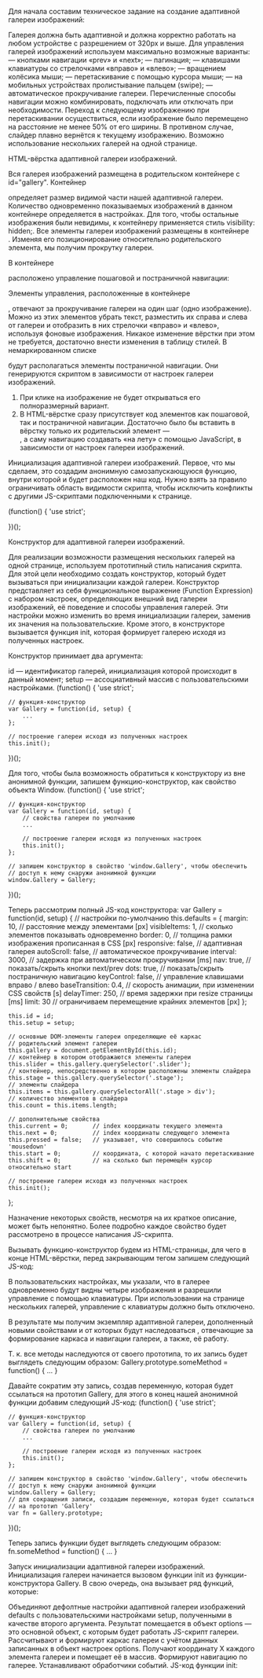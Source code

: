 Для начала составим техническое задание на создание адаптивной галереи изображений:

Галерея должна быть адаптивной и должна корректно работать на любом устройстве с разрешением от 320px и выше.
Для управления галерей изображений используем максимально возможные варианты:
— кнопками навигации «prev» и «next»;
— пагинация;
— клавишами клавиатуры со стрелочками «вправо» и «влево»;
— вращением колёсика мыши;
— перетаскивание с помощью курсора мыши;
— на мобильных устройствах пролистывание пальцем (swipe);
— автоматическое прокручивание галереи.
Перечисленные способы навигации можно комбинировать, подключать или отключать при необходимости.
Переход к следующему изображению при перетаскивании осуществиться, если изображение было перемещено на расстояние не 
менее 50% от его ширины. В противном случае, слайдер плавно вернётся к текущему изображению.
Возможно использование нескольких галерей на одной странице.

HTML-вёрстка адаптивной галереи изображений.

Вся галерея изображений размещена в родительском контейнере с id="gallery".
Контейнер <div class="slider"> определяет размер видимой части нашей адаптивной галереи. Количество одновременно
показываемых изображений в данном контейнере определяется в настройках. Для того, чтобы остальные изображения были 
невидимы, к контейнеру применяется стиль visibility: hidden;.
Все элементы галереи изображений размещены в контейнере <div class="stage">. Изменяя его позиционирование относительно 
родительского элемента, мы получим прокрутку галереи.

В контейнере <div class="control"> расположено управление пошаговой и постраничной навигации:

Элементы управления, расположенные в контейнере <div class="nav-ctrl">, отвечают за прокручивание галереи на один шаг 
(одно изображение). Можно из этих элементов убрать текст, разместить их справа и слева от галереи и отобразить в них 
стрелочки «вправо» и «влево», используя фоновые изображения. Никакое изменение вёрстки при этом не требуется, достаточно
 внести изменения в таблицу стилей.
В немаркированном списке <ul class="dots-ctrl"></ul> будут располагаться элементы постраничной навигации. Они
 генерируются скриптом в зависимости от настроек галереи изображений.
 
 1) При клике на изображение не будет открываться его полноразмерный вариант.
 2) В HTML-вёрстке сразу присутствует код элементов как пошаговой, так и постраничной навигации. 
 Достаточно было бы вставить в вёрстку только их родительский элемент — <div class="control">, а саму навигацию
  создавать «на лету» с помощью JavaScript, в зависимости от настроек галереи изображений.
  
  Инициализация адаптивной галереи изображений.
  Первое, что мы сделаем, это создадим анонимную самозапускающуюся функцию, внутри которой и будет расположен наш код.
  Нужно взять за правило ограничивать область видимости скрипта, чтобы исключить конфликты с другими JS-скриптами
   подключенными к странице.
  
  (function() {
  	'use strict';
  
  })();
  
Конструктор для адаптивной галереи изображений.

Для реализации возможности размещения нескольких галерей на одной странице, используем прототипный стиль написания 
скрипта. Для этой цели необходимо создать конструктор, который будет вызываться при инициализации каждой галереи.
Конструктор представляет из себя функциональное выражение (Function Expression) с набором настроек, определяющих внешний
 вид галереи изображений, её поведение и способы управления галерей. Эти настройки можно изменить во время инициализации
  галереи, заменив их значения на пользовательские.
Кроме этого, в конструкторе вызывается функция init, которая формирует галерею исходя из полученных настроек.

Конструктор принимает два аргумента:

id — идентификатор галерей, инициализация которой происходит в данный момент;
setup — ассоциативный массив с пользовательскими настройками.
(function() {
	'use strict';
 
	// функция-конструктор
	var Gallery = function(id, setup) {
		...
	};
 
	// построение галереи исходя из полученных настроек
	this.init();
})();

Для того, чтобы была возможность обратиться к конструктору из вне анонимной функции, запишем функцию-конструктор, как 
свойство объекта Window.
(function() {
	'use strict';
 
	// функция-конструктор
	var Gallery = function(id, setup) {
		// свойства галереи по умолчанию
		...
 
		// построение галереи исходя из полученных настроек
		this.init();
	};
 
	// запишем конструктор в свойство 'window.Gallery', чтобы обеспечить
	// доступ к нему снаружи анонимной функции
	window.Gallery = Gallery;
})();

Теперь рассмотрим полный JS-код конструктора:
var Gallery = function(id, setup) {
	// настройки по-умолчанию
	this.defaults = {
		margin:			10,		// расстояние между элементами [px]
		visibleItems: 	1,		// сколько элементов показывать одновременно
		border:			0,		// толщина рамки изображения прописанная в CSS [px]
		responsive:		false,	// адаптивная галерея
		autoScroll:		false,	// автоматическое прокручивание
		interval: 		3000,	// задержка при автоматическом прокручивании [ms]
		nav:			true,	// показать/скрыть кнопки next/prev
		dots:			true,	// показать/скрыть постраничную навигацию
		keyControl:		false,	// управление клавишами вправо / влево
		baseTransition:	0.4,	// скорость анимации, при изменении CSS свойств [s]
		delayTimer:		250,	// время задержки при resize страницы [ms]
		limit:			30		// ограничиваем перемещение крайних элементов [px]
	};
 
	this.id = id;
	this.setup = setup;
 
	// основные DOM-элементы галереи определяющие её каркас
	// родительский элемент галереи
	this.gallery = document.getElementById(this.id);
	// контейнер в котором отображаются элементы галереи
	this.slider = this.gallery.querySelector('.slider');
	// контейнер, непосредственно в котором расположены элементы слайдера
	this.stage = this.gallery.querySelector('.stage');
	// элементы слайдера
	this.items = this.gallery.querySelectorAll('.stage > div');
	// количество элементов в слайдера
	this.count = this.items.length;
 
	// дополнительные свойства
	this.current = 0;		// index координаты текущего элемента
	this.next = 0;			// index координаты следующего элемента
	this.pressed = false;	// указывает, что совершилось событие 'mousedown'
	this.start = 0;			// координата, с которой начато перетаскивание
	this.shift = 0;			// на сколько был перемещён курсор относительно start
 
	// построение галереи исходя из полученных настроек
	this.init();
};

Назначение некоторых свойств, несмотря на их краткое описание, может быть непонятно. Более подробно каждое свойство 
будет рассмотрено в процессе написания JS-скрипта.

Вызывать функцию-конструктор будем из HTML-страницы, для чего в конце HTML-вёрстки, перед закрывающим тегом </BODY> 
запишем следующий JS-код:
<script>
// настраиваем галерею с учётом входных данных, аргументы: id родительского блока
// слайдера и объект с пользовательскими настройками галереи.
var gallery1 = new Gallery('gallery', {
		// одновременно выводится 4 элемента
		visibleItems: 4,
		// разрешаем постраничную навигацию
		dots: true,
		// разрешаем управление с клавиатуры клавишами навигации "вправо / влево"
		keyControl: true
	});
</script>

В пользовательских настройках, мы указали, что в галерее одновременно будут видны четыре изображения и разрешили 
управление с помощью клавиатуры. При использовании на странице нескольких галерей, управление с клавиатуры должно быть
 отключено.

В результате мы получим экземпляр адаптивной галереи, дополненный новыми свойствами и от которых будут наследоваться 
, отвечающие за формирование каркаса и навигации галереи, а также, её работу.

Т. к. все методы наследуются от своего прототипа, то их запись будет выглядеть следующим образом:
Gallery.prototype.someMethod = function() { ... }

Давайте сократим эту запись, создав переменную, которая будет ссылаться на прототип Gallery, для этого в конец нашей 
анонимной функции добавим следующий JS-код:
(function() {
	'use strict';
 
	// функция-конструктор
	var Gallery = function(id, setup) {
		// свойства галереи по умолчанию
		...
 
		// построение галереи исходя из полученных настроек
		this.init();
	};
 
	// запишем конструктор в свойство 'window.Gallery', чтобы обеспечить
	// доступ к нему снаружи анонимной функции
	window.Gallery = Gallery;
	// для сокращения записи, создадим переменную, которая будет ссылаться
	// на прототип 'Gallery'
	var fn = Gallery.prototype;
})();

Теперь запись функции будет выглядеть следующим образом:
fn.someMethod = function() { ... }

Запуск инициализации адаптивной галереи изображений.
Инициализация галереи начинается вызовом функции init из функции-конструктора Gallery. В свою очередь, она вызывает ряд 
функций, которые:

Объединяют дефолтные настройки адаптивной галереи изображений defaults с пользовательскими настройками setup,
полученными в качестве второго аргумента. Результат помещается в объект options — это основной объект, с которым будет
работать JS-скрипт галереи.
Рассчитывают и формируют каркас галереи с учётом данных записанных в объект настроек options.
Получают координату X каждого элемента галереи и помещает её в массив.
Формируют навигацию по галерее.
Устанавливают обработчики событий.
JS-код функции init:
